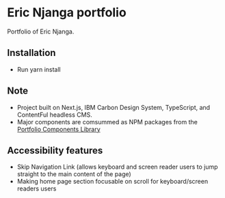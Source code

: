 # Eric Njanga portfolio

Portfolio of Eric Njanga.

## Installation

- Run yarn install

## Note

- Project built on Next.js, IBM Carbon Design System, TypeScript, and ContentFul headless CMS.
- Major components are comsummed as NPM packages from the [Portfolio Components Library](https://github.com/ericnjanga/enjanga-next-3-components-lib)

## Accessibility features

- Skip Navigation Link (allows keyboard and screen reader users to jump straight to the main content of the page)
- Making home page section focusable on scroll for keyboard/screen readers users
